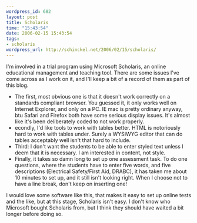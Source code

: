 ```yaml
--- 
wordpress_id: 682
layout: post
title: Scholaris
time: "15:43:54"
date: 2006-02-15 15:43:54
tags: 
- scholaris
wordpress_url: http://schinckel.net/2006/02/15/scholaris/
---
```

I'm involved in a trial program using Microsoft Scholaris, an online educational management and teaching tool. There are some issues I've come across as I work on it, and I'll keep a bit of a record of them as part of this blog. 

  * The first, most obvious one is that it doesn't work correctly on a standards compliant browser. You guessed it, it only works well on Internet Explorer, and only on a PC. IE mac is pretty ordinary anyway, btu Safari and Firefox both have some serious display issues. It's almost like it's been deliberately coded to not work properly.
  * econdly, I'd like tools to work with tables better. HTML is notoriously hard to work with tables under. Surely a WYSIWYG editor that can do tables acceptably well isn't that hard to include.
  * Third: I don't want the students to be able to enter styled text unless I deem that it is necessary. I am interested in content, not style.
  * Finally, it takes so damn long to set up one assessment task. To do one questions, where the students have to enter five words, and five descriptions (Electrical Safety/First Aid, DRABC), it has taken me about 10 minutes to set up, and it still isn't looking right. When I choose not to have a line break, don't keep on inserting one!

I would love some software like this, that makes it easy to set up online tests and the like, but at this stage, Scholaris isn't easy. I don't know who Microsoft bought Scholaris from, but I think they should have waited a bit longer before doing so. 
